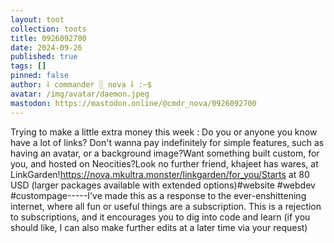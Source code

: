 ```yaml
---
layout: toot
collection: toots
title: 0926092700
date: 2024-09-26
published: true
tags: []
pinned: false
author: ⸸ commander ░ nova ⸸ :~$
avatar: /img/avatar/daemon.jpeg
mastodon: https://mastodon.online/@cmdr_nova/0926092700
---
```


Trying to make a little extra money this week : Do you or anyone you know have a lot of links? Don't wanna pay indefinitely for simple features, such as having an avatar, or a background image?Want something built custom, for you, and hosted on Neocities?Look no further friend, khajeet has wares, at LinkGarden!https://nova.mkultra.monster/linkgarden/for_you/Starts at 80 USD (larger packages available with extended options)#website #webdev #custompage-----I've made this as a response to the ever-enshittening internet, where all fun or useful things are a subscription. This is a rejection to subscriptions, and it encourages you to dig into code and learn (if you should like, I can also make further edits at a later time via your request)

